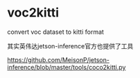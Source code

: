 # voc2kitti
convert voc dataset to kitti format
>

其实英伟达jetson-inference官方也提供了工具
>

https://github.com/MeisonP/jetson-inference/blob/master/tools/coco2kitti.py
